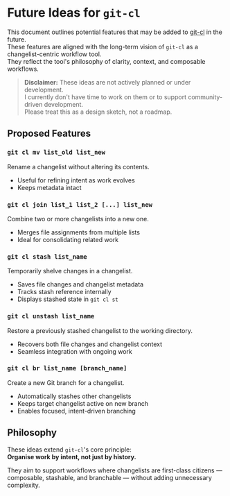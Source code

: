 # Future Ideas for `git-cl`

This document outlines potential features that may be added to [git-cl](https://github.com/BHFock/git-cl?tab=readme-ov-file) in the future.  
These features are aligned with the long-term vision of `git-cl` as a changelist-centric workflow tool.  
They reflect the tool's philosophy of clarity, context, and composable workflows.

> **Disclaimer:** These ideas are not actively planned or under development.  
> I currently don't have time to work on them or to support community-driven development.  
> Please treat this as a design sketch, not a roadmap.

## Proposed Features

### `git cl mv list_old list_new`
Rename a changelist without altering its contents.

- Useful for refining intent as work evolves
- Keeps metadata intact

### `git cl join list_1 list_2 [...] list_new`
Combine two or more changelists into a new one.

- Merges file assignments from multiple lists
- Ideal for consolidating related work

### `git cl stash list_name`
Temporarily shelve changes in a changelist.

- Saves file changes and changelist metadata
- Tracks stash reference internally
- Displays stashed state in `git cl st`

### `git cl unstash list_name`
Restore a previously stashed changelist to the working directory.

- Recovers both file changes and changelist context
- Seamless integration with ongoing work

### `git cl br list_name [branch_name]`
Create a new Git branch for a changelist.

- Automatically stashes other changelists
- Keeps target changelist active on new branch
- Enables focused, intent-driven branching

## Philosophy

These ideas extend `git-cl`'s core principle:  
**Organise work by intent, not just by history.**

They aim to support workflows where changelists are first-class citizens — composable, stashable, and branchable — without adding unnecessary complexity.
